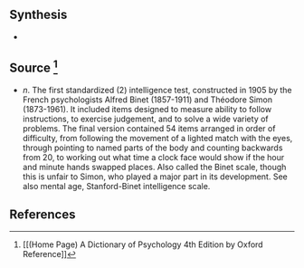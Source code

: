 ## Synthesis
- 
## Source [^1]
- $n$. The first standardized (2) intelligence test, constructed in 1905 by the French psychologists Alfred Binet (1857-1911) and Théodore Simon (1873-1961). It included items designed to measure ability to follow instructions, to exercise judgement, and to solve a wide variety of problems. The final version contained 54 items arranged in order of difficulty, from following the movement of a lighted match with the eyes, through pointing to named parts of the body and counting backwards from 20, to working out what time a clock face would show if the hour and minute hands swapped places. Also called the Binet scale, though this is unfair to Simon, who played a major part in its development. See also mental age, Stanford-Binet intelligence scale.
## References

[^1]: [[(Home Page) A Dictionary of Psychology 4th Edition by Oxford Reference]]